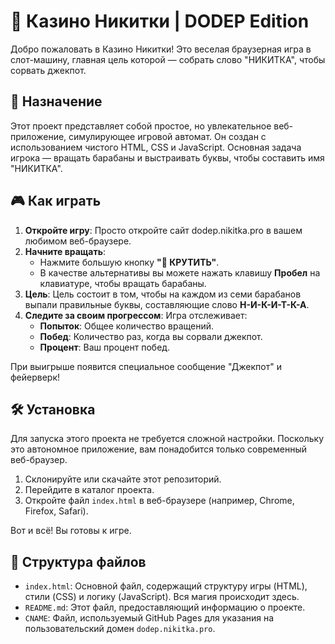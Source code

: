 # 🎰 Казино Никитки | DODEP Edition

Добро пожаловать в Казино Никитки! Это веселая браузерная игра в слот-машину, главная цель которой — собрать слово "НИКИТКА", чтобы сорвать джекпот.

## 🚀 Назначение

Этот проект представляет собой простое, но увлекательное веб-приложение, симулирующее игровой автомат. Он создан с использованием чистого HTML, CSS и JavaScript. Основная задача игрока — вращать барабаны и выстраивать буквы, чтобы составить имя "НИКИТКА".

## 🎮 Как играть

1.  **Откройте игру**: Просто откройте сайт dodep.nikitka.pro в вашем любимом веб-браузере.
2.  **Начните вращать**:
    *   Нажмите большую кнопку **"🎲 КРУТИТЬ"**.
    *   В качестве альтернативы вы можете нажать клавишу **Пробел** на клавиатуре, чтобы вращать барабаны.
3.  **Цель**: Цель состоит в том, чтобы на каждом из семи барабанов выпали правильные буквы, составляющие слово **Н-И-К-И-Т-К-А**.
4.  **Следите за своим прогрессом**: Игра отслеживает:
    *   **Попыток**: Общее количество вращений.
    *   **Побед**: Количество раз, когда вы сорвали джекпот.
    *   **Процент**: Ваш процент побед.

При выигрыше появится специальное сообщение "Джекпот" и фейерверк!

## 🛠️ Установка

Для запуска этого проекта не требуется сложной настройки. Поскольку это автономное приложение, вам понадобится только современный веб-браузер.

1.  Склонируйте или скачайте этот репозиторий.
2.  Перейдите в каталог проекта.
3.  Откройте файл `index.html` в веб-браузере (например, Chrome, Firefox, Safari).

Вот и всё! Вы готовы к игре.

## 📁 Структура файлов

*   `index.html`: Основной файл, содержащий структуру игры (HTML), стили (CSS) и логику (JavaScript). Вся магия происходит здесь.
*   `README.md`: Этот файл, предоставляющий информацию о проекте.
*   `CNAME`: Файл, используемый GitHub Pages для указания на пользовательский домен `dodep.nikitka.pro`.

